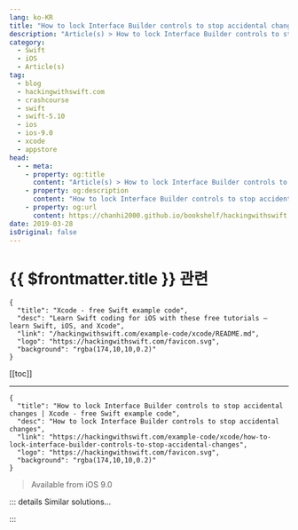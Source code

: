 ```yaml
---
lang: ko-KR
title: "How to lock Interface Builder controls to stop accidental changes"
description: "Article(s) > How to lock Interface Builder controls to stop accidental changes"
category:
  - Swift
  - iOS
  - Article(s)
tag: 
  - blog
  - hackingwithswift.com
  - crashcourse
  - swift
  - swift-5.10
  - ios
  - ios-9.0
  - xcode
  - appstore
head:
  - - meta:
    - property: og:title
      content: "Article(s) > How to lock Interface Builder controls to stop accidental changes"
    - property: og:description
      content: "How to lock Interface Builder controls to stop accidental changes"
    - property: og:url
      content: https://chanhi2000.github.io/bookshelf/hackingwithswift.com/example-code/xcode/how-to-lock-interface-builder-controls-to-stop-accidental-changes.html
date: 2019-03-28
isOriginal: false
---
```


# {{ $frontmatter.title }} 관련

```component VPCard
{
  "title": "Xcode - free Swift example code",
  "desc": "Learn Swift coding for iOS with these free tutorials – learn Swift, iOS, and Xcode",
  "link": "/hackingwithswift.com/example-code/xcode/README.md",
  "logo": "https://hackingwithswift.com/favicon.svg",
  "background": "rgba(174,10,10,0.2)"
}
```

[[toc]]

---

```component VPCard
{
  "title": "How to lock Interface Builder controls to stop accidental changes | Xcode - free Swift example code",
  "desc": "How to lock Interface Builder controls to stop accidental changes",
  "link": "https://hackingwithswift.com/example-code/xcode/how-to-lock-interface-builder-controls-to-stop-accidental-changes",
  "logo": "https://hackingwithswift.com/favicon.svg",
  "background": "rgba(174,10,10,0.2)"
}
```

> Available from iOS 9.0

<!-- TODO: 작성 -->

<!-- 
Interface Builder is the standard tool for making iOS interfaces using drag and drop, but it does make it remarkably easy to make a mistake – moving a view by accident, adjusting a property with a typo, or perhaps embedding one view inside another by dragging.

Fortunately, there’s a quick and easy fix: you can select any control then lock it so that no more changes can happen. To try it out, select something (e.g. a button), then go to the Class inspector and look for the Lock property. It’s set to “Inherited – (Nothing)” by default, but you can change it to “All Properties” to ensure that it can’t be moved or have any of its settings adjusted.

-->

::: details Similar solutions…

<!--
/quick-start/swiftui/swiftui-vs-interface-builder-and-storyboards">SwiftUI vs Interface Builder and storyboards 
/example-code/uikit/how-to-use-ibinspectable-to-adjust-values-in-interface-builder">How to use IBInspectable to adjust values in Interface Builder 
/example-code/uikit/how-to-draw-custom-views-in-interface-builder-using-ibdesignable">How to draw custom views in Interface Builder using IBDesignable 
/example-code/xcode/how-to-used-a-named-uicolor-in-code-and-interface-builder">How to used a named UIColor in code and Interface Builder 
/example-code/uikit/how-to-lock-a-view-controllers-orientation-using-supportedinterfaceorientations">How to lock a view controller’s orientation using supportedInterfaceOrientations</a>
-->

:::

